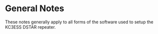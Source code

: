 # General Notes

These notes generally apply to all forms of the software used to setup the KC3ESS DSTAR repeater.
